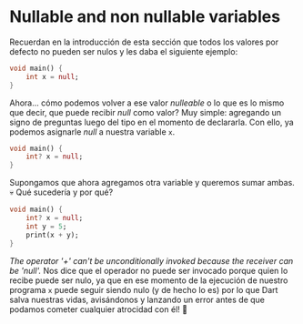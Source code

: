 # Nullable and non nullable variables

Recuerdan en la introducción de esta sección que todos los valores por defecto no pueden ser nulos y les daba el siguiente ejemplo:

```dart
void main() {
    int x = null;
}
```

Ahora... cómo podemos volver a ese valor _nulleable_ o lo que es lo mismo que decir, que puede recibir _null_ como valor? Muy simple: agregando un signo de preguntas luego del tipo en el momento de declararla. Con ello, ya podemos asignarle _null_ a nuestra variable `x`.

```dart
void main() {
    int? x = null;
}
```

Supongamos que ahora agregamos otra variable y queremos sumar ambas. 💀 Qué sucedería y por qué?

```dart
void main() {
    int? x = null;
    int y = 5;
    print(x + y);
}
```

_The operator '+' can't be unconditionally invoked because the receiver can be 'null'._ Nos dice que el operador no puede ser invocado porque quien lo recibe puede ser nulo, ya que en ese momento de la ejecución de nuestro programa `x` puede seguir siendo nulo (y de hecho lo es) por lo que Dart salva nuestras vidas, avisándonos y lanzando un error antes de que podamos cometer cualquier atrocidad con él! 🤣

